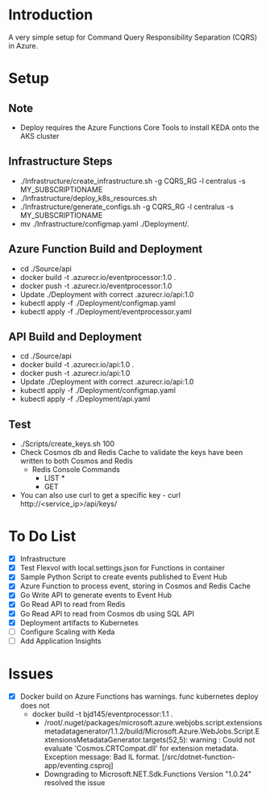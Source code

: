 # Introduction
A very simple setup for Command Query Responsibility Separation (CQRS) in Azure. 

# Setup
## Note 
* Deploy requires the Azure Functions Core Tools to install KEDA onto the AKS cluster 

## Infrastructure Steps
* ./Infrastructure/create_infrastructure.sh -g CQRS_RG -l centralus -s MY_SUBSCRIPTIONAME
* ./Infrastructure/deploy_k8s_resources.sh
* ./Infrastructure/generate_configs.sh -g CQRS_RG -l centralus -s MY_SUBSCRIPTIONAME
* mv ./Infrastructure/configmap.yaml ./Deployment/.

## Azure Function Build and Deployment
* cd ./Source/api
* docker build -t <acr>.azurecr.io/eventprocessor:1.0 .
* docker push -t <acr>.azurecr.io/eventprocessor:1.0
* Update ./Deployment with correct <acr>.azurecr.io/api:1.0
* kubectl apply -f ./Deployment/configmap.yaml
* kubectl apply -f ./Deployment/eventprocessor.yaml

## API Build and Deployment
* cd ./Source/api
* docker build -t <acr>.azurecr.io/api:1.0 .
* docker push -t <acr>.azurecr.io/api:1.0
* Update ./Deployment with correct <acr>.azurecr.io/api:1.0
* kubectl apply -f ./Deployment/configmap.yaml
* kubectl apply -f ./Deployment/api.yaml

## Test
* ./Scripts/create_keys.sh 100
* Check Cosmos db and Redis Cache to validate the keys have been written to both Cosmos and Redis
    * Redis Console Commands
        * LIST *
        * GET <keyid>
* You can also use curl to get a specific key - curl http://<service_ip>/api/keys/<keyid>

# To Do List 
- [x] Infrastructure 
- [x] Test Flexvol with local.settings.json for Functions in container
- [x] Sample Python Script to create events published to Event Hub
- [x] Azure Function to process event, storing in Cosmos and Redis Cache
- [x] Go Write API to generate events to Event Hub 
- [x] Go Read API to read from Redis 
- [x] Go Read API to read from Cosmos db using SQL API
- [x] Deployment artifacts to Kubernetes
- [ ] Configure Scaling with Keda 
- [ ] Add Application Insights

# Issues
- [x] Docker build on Azure Functions has warnings. func kubernetes deploy does not
    * docker build -t bjd145/eventprocessor:1.1 . 
        * /root/.nuget/packages/microsoft.azure.webjobs.script.extensionsmetadatagenerator/1.1.2/build/Microsoft.Azure.WebJobs.Script.ExtensionsMetadataGenerator.targets(52,5): warning :     Could not evaluate 'Cosmos.CRTCompat.dll' for extension metadata. Exception message: Bad IL format. [/src/dotnet-function-app/eventing.csproj]
        * Downgrading to Microsoft.NET.Sdk.Functions Version "1.0.24" resolved the issue
